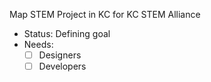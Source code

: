 Map STEM Project in KC for KC STEM Alliance

* Status: Defining goal
* Needs: 
  - [ ] Designers 
  - [ ] Developers
